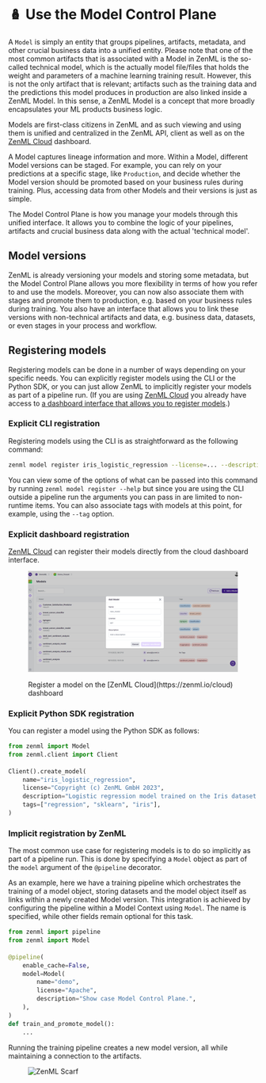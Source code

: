 # 🪆 Use the Model Control Plane

A `Model` is simply an entity that groups pipelines, artifacts, metadata, and other crucial business data into a unified entity. Please note that one of the most common artifacts that is associated with a Model in ZenML is the so-called technical model, which is the actually model file/files that holds the weight and parameters of a machine learning training result. However, this is not the only artifact that is relevant; artifacts such as the training data and the predictions this model produces in production are also linked inside a ZenML Model. In this sense, a ZenML Model is a concept that more broadly encapsulates your ML products business logic.

Models are first-class citizens in ZenML and as such viewing and using them is unified and centralized in the ZenML API, client as well as on the [ZenML Cloud](https://zenml.io/cloud) dashboard.

A Model captures lineage information and more. Within a Model, different Model versions can be staged. For example, you can rely on your predictions at a specific stage, like `Production`, and decide whether the Model version should be promoted based on your business rules during training. Plus, accessing data from other Models and their versions is just as simple.

The Model Control Plane is how you manage your models through this unified interface. It allows you to combine the logic of your pipelines, artifacts and crucial business data along with the actual 'technical model'.

## Model versions

ZenML is already versioning your models and storing some metadata, but the Model Control Plane allows you more flexibility in terms of how you refer to and use the models. Moreover, you can now also associate them with stages and promote them to production, e.g. based on your business rules during training. You also have an interface that allows you to link these versions with non-technical artifacts and data, e.g. business data, datasets, or even stages in your process and workflow.

## Registering models

Registering models can be done in a number of ways depending on your specific needs. You can explicitly register models using the CLI or the Python SDK, or you can just allow ZenML to implicitly register your models as part of a pipeline run. (If you are using [ZenML Cloud](https://cloud.zenml.io/?utm\_source=docs\&utm\_medium=referral\_link\&utm\_campaign=cloud\_promotion\&utm\_content=signup\_link/) you already have access to [a dashboard interface that allows you to register models](https://github.com/zenml-io/zenml/blob/feature/gro-1047-docs/docs/book/user-guide/advanced-guide/data-management/model-control-plane-dashboard.md).)

### Explicit CLI registration

Registering models using the CLI is as straightforward as the following command:

```bash
zenml model register iris_logistic_regression --license=... --description=...
```

You can view some of the options of what can be passed into this command by running `zenml model register --help` but since you are using the CLI outside a pipeline run the arguments you can pass in are limited to non-runtime items. You can also associate tags with models at this point, for example, using the `--tag` option.

### Explicit dashboard registration

[ZenML Cloud](https://zenml.io/cloud) can register their models directly from the cloud dashboard interface.

<figure><img src="../../.gitbook/assets/mcp_model_register.png" alt="ZenML Cloud Register Model."><figcaption><p>Register a model on the [ZenML Cloud](https://zenml.io/cloud) dashboard</p></figcaption></figure>

### Explicit Python SDK registration

You can register a model using the Python SDK as follows:

```python
from zenml import Model
from zenml.client import Client

Client().create_model(
    name="iris_logistic_regression",
    license="Copyright (c) ZenML GmbH 2023",
    description="Logistic regression model trained on the Iris dataset.",
    tags=["regression", "sklearn", "iris"],
)
```

### Implicit registration by ZenML

The most common use case for registering models is to do so implicitly as part of a pipeline run. This is done by specifying a `Model` object as part of the `model` argument of the `@pipeline` decorator.

As an example, here we have a training pipeline which orchestrates the training of a model object, storing datasets and the model object itself as links within a newly created Model version. This integration is achieved by configuring the pipeline within a Model Context using `Model`. The name is specified, while other fields remain optional for this task.

```python
from zenml import pipeline
from zenml import Model

@pipeline(
    enable_cache=False,
    model=Model(
        name="demo",
        license="Apache",
        description="Show case Model Control Plane.",
    ),
)
def train_and_promote_model():
    ...
```

Running the training pipeline creates a new model version, all while maintaining a connection to the artifacts.

<figure><img src="https://static.scarf.sh/a.png?x-pxid=f0b4f458-0a54-4fcd-aa95-d5ee424815bc" alt="ZenML Scarf"><figcaption></figcaption></figure>
